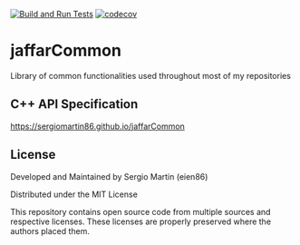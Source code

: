 [![Build and Run Tests](https://github.com/SergioMartin86/jaffarCommon/actions/workflows/make.yml/badge.svg)](https://github.com/SergioMartin86/jaffarCommon/actions/workflows/make.yml)
[![codecov](https://codecov.io/github/SergioMartin86/jaffarCommon/graph/badge.svg?token=ORDHS8JP70)](https://codecov.io/github/SergioMartin86/jaffarCommon)

# jaffarCommon
Library of common functionalities used throughout most of my repositories

## C++ API Specification

https://sergiomartin86.github.io/jaffarCommon

## License

Developed and Maintained by Sergio Martin (eien86)

Distributed under the MIT License

This repository contains open source code from multiple sources and
respective licenses. These licenses are properly preserved where the
authors placed them.
